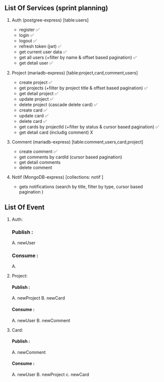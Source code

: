 ## List Of Services (sprint planning)

1. Auth (postgree-express) [table:users]

   - register ✅
   - login ✅
   - logout ✅
   - refresh token (jwt) ✅
   - get current user data ✅
   - get all users (+filter by name & offset based pagination) ✅
   - get detail user ✅

2. Project (mariadb-express) [table:project,card,comment,users]

   - create project ✅
   - get projects (+filter by project title & offset based pagination) ✅
   - get detail project ✅
   - update project ✅
   - delete project (cascade delete card) ✅
   - create card ✅
   - update card ✅
   - delete card ✅
   - get cards by projectId (+filter by status & cursor based pagination) ✅
   - get detail card (includig comment) X

3. Comment (mariadb-express) [table:comment,users,card,project]

   - create comment ✅
   - get comments by cardId (cursor based pagination)
   - get detail comments
   - delete comment

4. Notif (MongoDB-express) [collections: notif ]

   - gets notifications (search by title, filter by type, cursor based pagination )

## List Of Event

1. Auth:

   ### Publish :

   A. newUser

   ### Consume :

   A.

2. Project:

   #### Publish :

   A. newProject
   B. newCard

   #### Consume :

   A. newUser
   B. newComment

3. Card:

   #### Publish :

   A. newComment

   #### Consume :

   A. newUser
   B. newProject
   c. newCard
